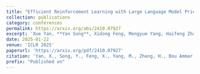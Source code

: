 ```yaml
---
title: "Efficient Reinforcement Learning with Large Language Model Priors"
collection: publications
category: conferences
permalink: https://arxiv.org/abs/2410.07927
excerpt: 'Xue Yan, **Yan Song**, Xidong Feng, Mengyue Yang, Haifeng Zhang, Haitham Bou Ammar, Jun Wang'
date: 2025-01-22
venue: 'ICLR 2025'
paperurl: 'https://arxiv.org/pdf/2410.07927'
citation: 'Yan, X., Song, Y., Feng, X., Yang, M., Zhang, H., Bou Ammar, H., & Wang, J. (2025). Efficient Reinforcement Learning with Large Language Model Priors. <i>International Conference on Learning Representations (ICLR)</i>.'
prefix: "Published on"
---
```


